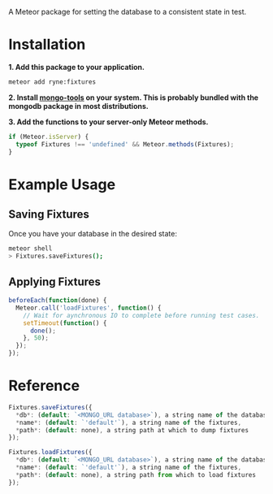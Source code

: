 A Meteor package for setting the database to a consistent state in test.

Installation
============

**1. Add this package to your application.**

```sh
meteor add ryne:fixtures
```

**2. Install [mongo-tools](https://github.com/mongodb/mongo-tools) on your system. This is probably bundled with the mongodb package in most distributions.**

**3. Add the functions to your server-only Meteor methods.**

```js
if (Meteor.isServer) {
  typeof Fixtures !== 'undefined' && Meteor.methods(Fixtures);
}
```

Example Usage
=============

Saving Fixtures
---------------

Once you have your database in the desired state:

```sh
meteor shell
> Fixtures.saveFixtures();
```

Applying Fixtures
-----------------

```js
beforeEach(function(done) {
  Meteor.call('loadFixtures', function() {
    // Wait for aynchronous IO to complete before running test cases.
    setTimeout(function() {
      done();
    }, 50);
  });
});
```

Reference
=========

```js
Fixtures.saveFixtures({
  *db*: (default: `<MONGO_URL database>`), a string name of the database to save,
  *name*: (default: `'default'`), a string name of the fixtures,
  *path*: (default: none), a string path at which to dump fixtures
});
```

```js
Fixtures.loadFixtures({
  *db*: (default: `<MONGO_URL database>`), a string name of the database to load,
  *name*: (default: `'default'`), a string name of the fixtures,
  *path*: (default: none), a string path from which to load fixtures
});
```
